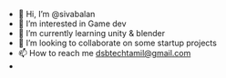 - 👋 Hi, I’m @sivabalan
- 👀 I’m interested in Game dev
- 🌱 I’m currently learning unity & blender
- 💞️ I’m looking to collaborate on some startup projects 
- 📫 How to reach me dsbtechtamil@gmail.com
- 

<!---
sivabalanorramkumar/sivabalanorramkumar is a ✨ special ✨ repository because its `README.md` (this file) appears on your GitHub profile.
You can click the Preview link to take a look at your changes.
--->
